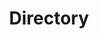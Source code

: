 ---
title: Directory
type: directory
topper:
  _bookshop_name: design-system/topper/default
  label:
  background_image:
  alt_text:
  heading:
  subheading:
  body_text:
  styles:
    vibe: down-to-business
    color_palette:
    enable_blend: false
    enable_pattern: false
    tint_opacity: 0.5
    margin:
---